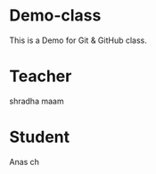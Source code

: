 # Demo-class

This is a Demo for Git &amp; GitHub class.

# Teacher

shradha maam

# Student

Anas ch
